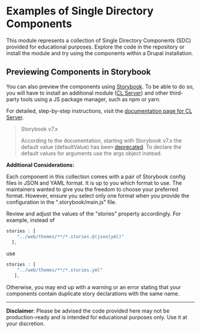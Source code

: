 # Examples of Single Directory Components

This module represents a collection of Single Directory Components (SDC) provided for educational purposes. Explore the code in the repository or install the module and try using the components within a Drupal installation.

## Previewing Components in Storybook

You can also preview the components using  [Storybook](https://storybook.js.org/). To be able to do so, you will have to install an additional module ([CL Server](https://www.drupal.org/project/cl_server)) and other third-party tools using a JS package manager, such as npm or yarn.

For detailed, step-by-step instructions, visit the [documentation page for CL Server](https://git.drupalcode.org/project/cl_server/-/tree/2.x).

> Storybook v7.x
>
> According to the documentation, starting with Storybook v7.x the default value (defaultValue) has been [deprecated](https://storybook.js.org/docs/react/api/arg-types#defaultvalue). To declare the default values for arguments use the args object instead.

**Additional Considerations:**

Each component in this collection comes with a pair of Storybook config files in JSON and YAML format. It is up to you which format to use. The maintainers wanted to give you the freedom to choose your preferred format. However, ensure you select only one format when you provide the configuration in the ".storybook/main.js" file.

Review and adjust the values of the "stories" property accordingly. For example, instead of
``` js
stories : [
    "../web/themes/**/*.stories.@(json|yml)"
  ],
```
use
``` js
stories : [
    "../web/themes/**/*.stories.yml"
   ],
```

Otherwise, you may end up with a warning or an error stating that your components contain duplicate story declarations with the same name.

___

**Disclaimer**: Please be advised the code provided here may not be production-ready and is intended for educational purposes only. Use it at your discretion.



